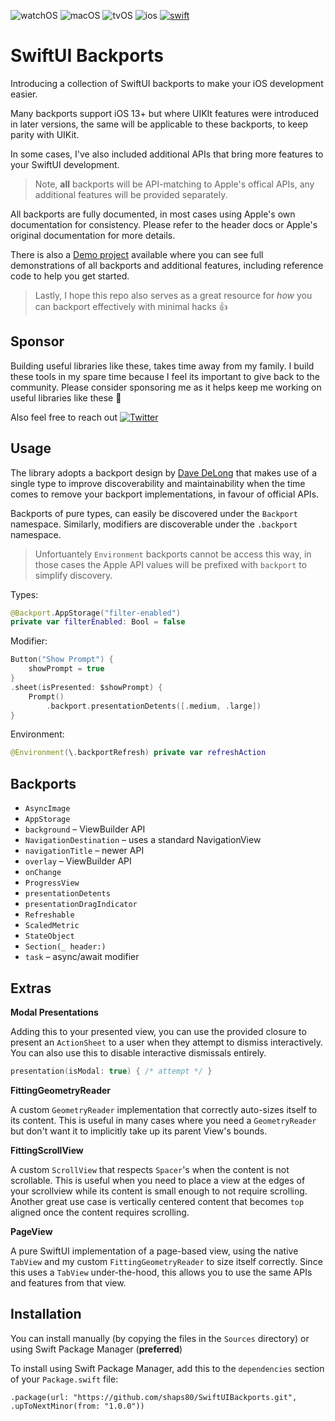 ![watchOS](https://img.shields.io/badge/watchOS-DE1F51)
![macOS](https://img.shields.io/badge/macOS-EE751F)
![tvOS](https://img.shields.io/badge/tvOS-00B9BB)
![ios](https://img.shields.io/badge/iOS-0C62C7)
[![swift](https://img.shields.io/endpoint?url=https%3A%2F%2Fswiftpackageindex.com%2Fapi%2Fpackages%2Fshaps80%2FSwiftUIBackports%2Fbadge%3Ftype%3Dswift-versions)](https://swiftpackageindex.com/shaps80/SwiftUIBackports)

# SwiftUI Backports

Introducing a collection of SwiftUI backports to make your iOS development easier.

Many backports support iOS 13+ but where UIKIt features were introduced in later versions, the same will be applicable to these backports, to keep parity with UIKit.

In some cases, I've also included additional APIs that bring more features to your SwiftUI development.

> Note, **all** backports will be API-matching to Apple's offical APIs, any additional features will be provided separately.

All backports are fully documented, in most cases using Apple's own documentation for consistency. Please refer to the header docs or Apple's original documentation for more details.

There is also a [Demo project](https://github.com/shaps80/SwiftUIBackportsDemo) available where you can see full demonstrations of all backports and additional features, including reference code to help you get started.

> Lastly, I hope this repo also serves as a great resource for _how_ you can backport effectively with minimal hacks 👍

## Sponsor

Building useful libraries like these, takes time away from my family. I build these tools in my spare time because I feel its important to give back to the community. Please consider sponsoring me as it helps keep me working on useful libraries like these 😬

Also feel free to reach out [![Twitter](https://img.shields.io/badge/Twitter-@shaps80-green.svg)](http://twitter.com/shaps80)

## Usage

The library adopts a backport design by [Dave DeLong](https://davedelong.com/blog/2021/10/09/simplifying-backwards-compatibility-in-swift/) that makes use of a single type to improve discoverability and maintainability when the time comes to remove your backport implementations, in favour of official APIs.

Backports of pure types, can easily be discovered under the `Backport` namespace. Similarly, modifiers are discoverable under the `.backport` namespace.

> Unfortuantely `Environment` backports cannot be access this way, in those cases the Apple API values will be prefixed with `backport` to simplify discovery.

Types:

```swift
@Backport.AppStorage("filter-enabled")
private var filterEnabled: Bool = false
```

Modifier:

```swift
Button("Show Prompt") {
    showPrompt = true
}
.sheet(isPresented: $showPrompt) {
    Prompt()
        .backport.presentationDetents([.medium, .large])
}
```

Environment:

```swift
@Environment(\.backportRefresh) private var refreshAction
```

## Backports

- `AsyncImage`
- `AppStorage`
- `background` – ViewBuilder API
- `NavigationDestination` – uses a standard NavigationView
- `navigationTitle` – newer API
- `overlay` – ViewBuilder API
- `onChange`
- `ProgressView`
- `presentationDetents`
- `presentationDragIndicator`
- `Refreshable`
- `ScaledMetric`
- `StateObject`
- `Section(_ header:)`
- `task` – async/await modifier

## Extras

**Modal Presentations**

Adding this to your presented view, you can use the provided closure to present an `ActionSheet` to a user when they attempt to dismiss interactively. You can also use this to disable interactive dismissals entirely.

```swift
presentation(isModal: true) { /* attempt */ }
```

**FittingGeometryReader**

A custom `GeometryReader` implementation that correctly auto-sizes itself to its content. This is useful in many cases where you need a `GeometryReader` but don't want it to implicitly take up its parent View's bounds.

**FittingScrollView**

A custom `ScrollView` that respects `Spacer`'s when the content is not scrollable. This is useful when you need to place a view at the edges of your scrollview while its content is small enough to not require scrolling. Another great use case is vertically centered content that becomes `top` aligned once the content requires scrolling.

**PageView**

A pure SwiftUI implementation of a page-based view, using the native `TabView` and my custom `FittingGeometryReader` to size itself correctly. Since this uses a `TabView` under-the-hood, this allows you to use the same APIs and features from that view.

## Installation

You can install manually (by copying the files in the `Sources` directory) or using Swift Package Manager (**preferred**)

To install using Swift Package Manager, add this to the `dependencies` section of your `Package.swift` file:

`.package(url: "https://github.com/shaps80/SwiftUIBackports.git", .upToNextMinor(from: "1.0.0"))`
